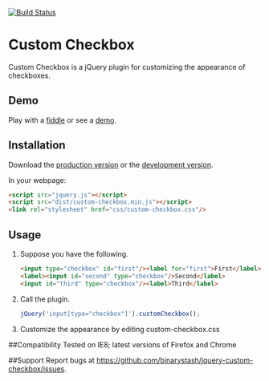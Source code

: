 [![Build Status](https://travis-ci.org/binarystash/jquery-custom-checkbox.svg?branch=master)](https://travis-ci.org/binarystash/jquery-custom-checkbox)

# Custom Checkbox

Custom Checkbox is a jQuery plugin for customizing the appearance of checkboxes.

## Demo

Play with a [fiddle](http://jsfiddle.net/binarystash/B32wj/) or see a [demo](http://binarystash.github.io/jquery-custom-checkbox).

## Installation

Download the [production version][min] or the [development version][max].

[min]: https://raw.github.com/binarystash/jquery-custom-checkbox/master/dist/jquery.custom-checkbox.min.js
[max]: https://raw.github.com/binarystash/jquery-custom-checkbox/master/dist/jquery.custom-checkbox.js

In your webpage:

```html
<script src="jquery.js"></script>
<script src="dist/custom-checkbox.min.js"></script>
<link rel="stylesheet" href="css/custom-checkbox.css"/>
```
## Usage

1. Suppose you have the following.
	
	```html
	<input type="checkbox" id="first"/><label for="first">First</label>
    <label><input id="second" type="checkbox"/>Second</label>
    <input id="third" type="checkbox"/><label>Third</label>
    ```

2. Call the plugin.

	```javascript
	jQuery('input[type="checkbox"]').customCheckbox();
	```

3. Customize the appearance by editing custom-checkbox.css

##Compatibility
Tested on IE8; latest versions of Firefox and Chrome

##Support
Report bugs at https://github.com/binarystash/jquery-custom-checkbox/issues.
